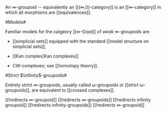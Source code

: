 An $\infty$-groupoid -- equivalently an [[(∞,0)-category]] is an [[∞-category]] in which all morphisms are [[equivalences]].

#Models#

Familiar models for the catgeory [[∞-Grpd]] of _weak_ $\infty$-groupoids are 

* [[simplicial sets]] equipped with the standard [[model structure on simplicial sets]];

* [[Kan complex|Kan complexes]] 

* CW-complexes; see [[homotopy theory]].

#Strict $\infinity$-groupoids#

Entirely strict $\infty$-groupoids, usually called $\omega$-groupoids or [[strict ω-groupoids]], are equivalent to [[crossed complexes]].


[[!redirects ∞-groupoid]]
[[!redirects ∞-groupoids]]
[[!redirects infinity groupoid]]
[[!redirects infinity-groupoids]]
[[!redirects &#8734;-groupoid]]